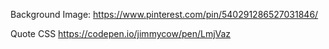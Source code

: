 Background Image: https://www.pinterest.com/pin/540291286527031846/

Quote CSS https://codepen.io/jimmycow/pen/LmjVaz